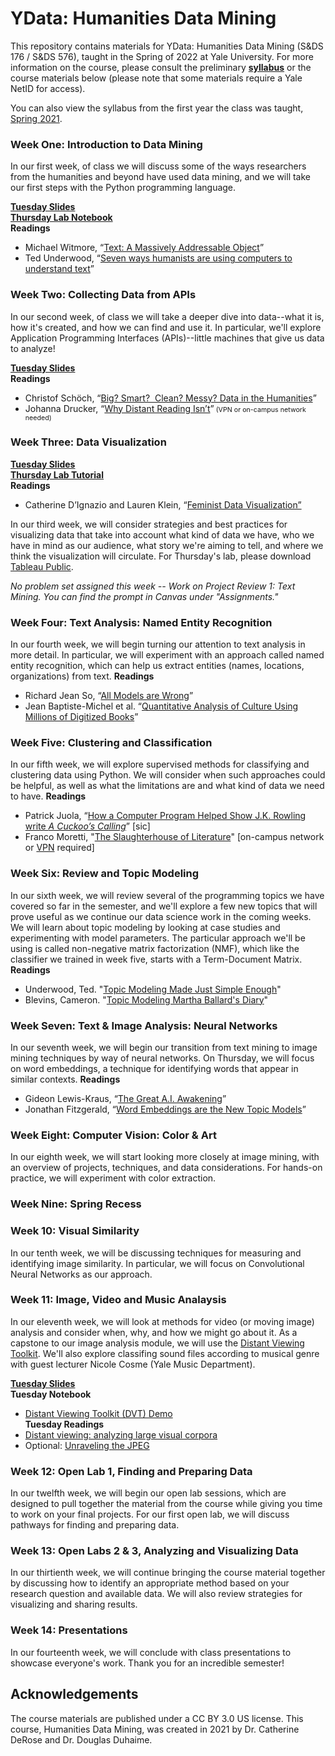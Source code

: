 # YData: Humanities Data Mining

This repository contains materials for YData: Humanities Data Mining (S&DS 176 / S&DS 576), taught in the Spring of 2022 at Yale University. For more information on the course, please consult the preliminary  [**syllabus**](https://github.com/YaleDHLab/humanities-data-mining/blob/master/YDATA-HumanitiesDataMiningSpring2022.pdf) or the course materials below (please note that some materials require a Yale NetID for access).

You can also view the syllabus from the first year the class was taught, [Spring 2021](https://github.com/YaleDHLab/humanities-data-mining/blob/master/Spring-2021.md).

### Week One: Introduction to Data Mining

In our first week, of class we will discuss some of the ways researchers from the humanities and beyond have used data mining, and we will take our first steps with the Python programming language.

[**Tuesday Slides**](https://docs.google.com/presentation/d/1kIM6ts5PnacRHk0YdGWvMY4ecgSnrTD32cdMUjjU2Hk/edit?usp=sharing)<br/>
[**Thursday Lab Notebook**](https://colab.research.google.com/drive/1ynzXjh0hKbdJIj0LtQuPFn-SaCWY3rPi?usp=sharing)<br/>
**Readings**<br/>
* Michael Witmore, “[Text: A Massively Addressable Object](https://dhdebates.gc.cuny.edu/read/untitled-88c11800-9446-469b-a3be-3fdb36bfbd1e/section/402e7e9a-359b-4b11-8386-a1b48e40425a)”
* Ted Underwood, “[Seven ways humanists are using computers to understand text](https://tedunderwood.com/2015/06/04/seven-ways-humanists-are-using-computers-to-understand-text/)”

### Week Two: Collecting Data from APIs

In our second week, of class we will take a deeper dive into data--what it is, how it's created, and how we can find and use it. In particular, we'll explore Application Programming Interfaces (APIs)--little machines that give us data to analyze!

[**Tuesday Slides**](https://docs.google.com/presentation/d/1nqA0TBXOnypuXMFtO4x6huMVGFabx41VT9Bd62fmT2s/edit?usp=sharing)<br/>
**Readings**<br/>
* Christof Schöch, &ldquo;<a class="inline_disabled" href="http://journalofdigitalhumanities.org/2-3/big-smart-clean-messy-data-in-the-humanities/" target="_blank" rel="noopener noreferrer">Big? Smart?&nbsp; Clean? Messy? Data in the Humanities</a>&rdquo;
* Johanna Drucker, &ldquo;<a class="inline_disabled" href="https://www.cambridge.org/core/services/aop-cambridge-core/content/view/757C1225CFDCF629FC2895C76DD747B0/S0030812900116098a.pdf/why-distant-reading-isnt.pdf" target="_blank" rel="noopener noreferrer">Why Distant Reading Isn&rsquo;t</a>&rdquo;<span style="font-size: 8pt;"> (VPN or on-campus network needed)</span>


### Week Three: Data Visualization

[**Tuesday Slides**](https://docs.google.com/presentation/d/17pd5CL-bfPI5da3igAc8fDlLh2KDbdynATUK-G1OQtg/edit?usp=sharing)<br/>
[**Thursday Lab Tutorial**](https://github.com/YaleDHLab/humanities-data-mining/blob/master/workshop-materials/tableau-workshop/README.md)<br/>
**Readings**<br/>
* Catherine D’Ignazio and Lauren Klein, “<a href="http://www.kanarinka.com/wp-content/uploads/2015/07/IEEE_Feminist_Data_Visualization.pdf">Feminist Data Visualization”</a>

In our third week, we will consider strategies and best practices for visualizing data that take into account what kind of data we have, who we have in mind as our audience, what story we're aiming to tell, and where we think the visualization will circulate. For Thursday's lab, please download [Tableau Public](https://public.tableau.com/en-us/s/).

<i>No problem set assigned this week -- Work on Project Review 1: Text Mining. You can find the prompt in Canvas under "Assignments."</i>

### Week Four: Text Analysis: Named Entity Recognition

In our fourth week, we will begin turning our attention to text analysis in more detail. In particular, we will experiment with an approach called named entity recognition, which can help us extract entities (names, locations, organizations) from text.
**Readings**<br/>
<ul>
    <li>Richard Jean So, &ldquo;<a class="inline_disabled" href="https://www.cambridge.org/core/journals/pmla/article/all-models-are-wrong/0AFE2CEA7F036769916EC819BFCD8E6E#" target="_blank" rel="noopener">All Models are Wrong</a>&rdquo;</li>
    <li>Jean Baptiste-Michel et al. &ldquo;<a class="inline_disabled" href="https://www.science.org/doi/10.1126/science.1199644" target="_blank" rel="noopener">Quantitative Analysis of Culture Using Millions of Digitized Books</a>&rdquo;</li>
</ul>

### Week Five: Clustering and Classification

In our fifth week, we will explore supervised methods for classifying and clustering data using Python. We will consider when such approaches could be helpful, as well as what the limitations are and what kind of data we need to have.
**Readings**<br/>
<ul>
    <li>Patrick Juola, &ldquo;<a class="inline_disabled" href="https://www.scientificamerican.com/article/how-a-computer-program-helped-show-jk-rowling-write-a-cuckoos-calling/" target="_blank" rel="noopener">How a Computer Program Helped Show J.K. Rowling write <em>A Cuckoo&rsquo;s Calling</em></a>&rdquo; [sic]</li>
    <li>Franco Moretti, "<a class="inline_disabled" href="https://muse.jhu.edu/article/22852" target="_blank" rel="noopener">The Slaughterhouse of Literature</a>" [on-campus network or <a class="inline_disabled" href="https://ask.library.yale.edu/faq/174875" target="_blank" rel="noopener">VPN</a> required]</li>
</ul>

### Week Six: Review and Topic Modeling 

In our sixth week, we will review several of the programming topics we have covered so far in the semester, and we'll explore a few new topics that will prove useful as we continue our data science work in the coming weeks. We will learn about topic modeling by looking at case studies and experimenting with model parameters. The particular approach we'll be using is called non-negative matrix factorization (NMF), which like the classifier we trained in week five, starts with a Term-Document Matrix.
**Readings**<br/>
<ul>
    <li>Underwood, Ted. "<a class="inline_disabled" href="https://tedunderwood.com/2012/04/07/topic-modeling-made-just-simple-enough/" target="_blank" rel="noopener">Topic Modeling Made Just Simple Enough</a>"</li>
    <li>Blevins, Cameron. "<a class="inline_disabled" href="https://www.cameronblevins.org/posts/topic-modeling-martha-ballards-diary/" target="_blank" rel="noopener">Topic Modeling Martha Ballard's Diary</a>"</li>
</ul>

### Week Seven: Text & Image Analysis: Neural Networks

In our seventh week, we will begin our transition from text mining to image mining techniques by way of neural networks. On Thursday, we will focus on word embeddings, a technique for identifying words that appear in similar contexts.
**Readings**<br/>
<ul>
    <li>Gideon Lewis-Kraus, &ldquo;<a class="inline_disabled" href="https://www.nytimes.com/2016/12/14/magazine/the-great-ai-awakening.html" target="_blank" rel="noopener">The Great A.I. Awakening</a>&rdquo;</li>
    <li>Jonathan Fitzgerald, &ldquo;<a class="inline_disabled" href="https://cssh.northeastern.edu/nulab/word-embedding-models-new-topic-models/" target="_blank" rel="noopener">Word Embeddings are the New Topic Models</a>&rdquo;</li>
</ul>

### Week Eight: Computer Vision: Color & Art 

In our eighth week, we will start looking more closely at image mining, with an overview of projects, techniques, and data considerations. For hands-on practice, we will experiment with color extraction.

### Week Nine: Spring Recess

### Week 10: Visual Similarity

In our tenth week, we will be discussing techniques for measuring and identifying image similarity. In particular, we will focus on Convolutional Neural Networks as our approach.

### Week 11: Image, Video and Music Analaysis

In our eleventh week, we will look at methods for video (or moving image) analysis and consider when, why, and how we might go about it. As a capstone to our image analysis module, we will use the [Distant Viewing Toolkit](https://github.com/distant-viewing/dvt). We'll also explore classifing sound files according to musical genre with guest lecturer Nicole Cosme (Yale Music Department).

**[Tuesday Slides](https://docs.google.com/presentation/d/1B1w3gLd_27xebM43urhVlI8-XaKOwqtBvYBH-05lREY/edit?usp=sharing)**<br>
**Tuesday Notebook**
* [Distant Viewing Toolkit (DVT) Demo](https://colab.research.google.com/drive/1gRUI8LRtCUpCfglTHNsPwx4e_NoUBSSU?usp=sharing)<br>
**Tuesday Readings**
* [Distant viewing: analyzing large visual corpora](https://academic.oup.com/dsh/article/34/Supplement_1/i3/5694340)
* Optional: [Unraveling the JPEG](https://parametric.press/issue-01/unraveling-the-jpeg/)

### Week 12: Open Lab 1, Finding and Preparing Data

In our twelfth week, we will begin our open lab sessions, which are designed to pull together the material from the course while giving you time to work on your final projects. For our first open lab, we will discuss pathways for finding and preparing data.

### Week 13: Open Labs 2 & 3, Analyzing and Visualizing Data

In our thirtienth week, we will continue bringing the course material together by discussing how to identify an appropriate method based on your research question and available data. We will also review strategies for visualizing and sharing results. 

### Week 14: Presentations

In our fourteenth week, we will conclude with class presentations to showcase everyone's work. Thank you for an incredible semester!


## Acknowledgements
The course materials are published under a CC BY 3.0 US license. This course, Humanities Data Mining, was created in 2021 by Dr. Catherine DeRose and Dr. Douglas Duhaime.

